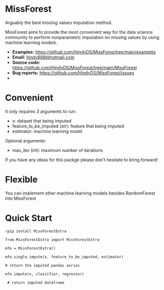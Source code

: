# MissForest
Arguably the best missing values imputation method.

MissForest aims to provide the most convenient way for the data science community to perform nonparametric imputation on missing values by using machine learning models.

- **Examples:** https://github.com/HindyDS/MissFores/tree/main/examples
- **Email:** hindy888@hotmail.com
- **Source code:** https://github.com/HindyDS/MissForest/tree/main/MissForest
- **Bug reports:** https://github.com/HindyDS/MissForest/issues
- 
# Convenient
It only requires 3 arguments to run:

- x: dataset that being imputed
- feature_to_be_imputed (str): feature that being imputed
- estimator: machine learning model

Optional arguments:
- max_iter (int): maximum number of iterations

If you have any ideas for this packge please don't hesitate to bring forward!

# Flexible
You can implement other machine learning models besides RandomForest into MissForest

# Quick Start
    !pip install MissForestExtra
    
    from MissForestExtra import MissForestExtra

    mfe = MissForestExtra()

    mfe.single_impute(x, feature_to_be_imputed, estimator)

    # return the imputed pandas series

    mfe.impute(x, classifier, regressor)

     # return imputed dataframe